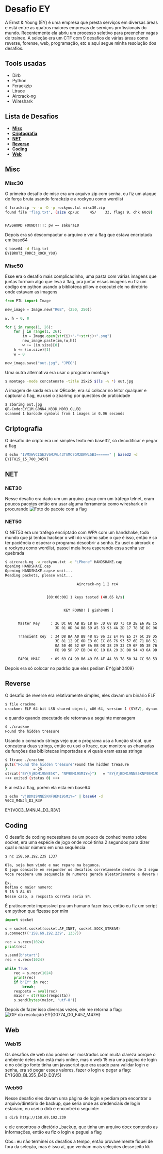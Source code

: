 # Desafio EY
A Ernst & Young (EY) é uma empresa que presta serviços em diversas áreas e está entre as quatros maiores empresas de serviços profissionais do mundo. Recentemente ela abriu um processo seletivo para preencher vagas de trainee. A seleção era um CTF com 9 desafios de várias áreas como reverse, forense, web, programação, etc e aqui segue minha resolução dos desafios.

## Tools usadas
* Dirb
* Python
* Fcrackzip
* Ltrace
* Aircrack-ng
* Wireshark

## Lista de Desafios
* **[Misc](#misc)**  
* **[Criptografia](#criptografia)**  
* **[NET](#net)**  
* **[Reverse](#reverse)**  
* **[Coding](#coding)**  
* **[Web](#web)**  

## Misc
### Misc30
O primeiro desafio de misc era um arquivo zip com senha, eu fiz um ataque de força bruta usando fcrackzip e a rockyou como wordlist

```bash
$ fcrackzip -v -u -D -p rockyou.txt misc30.zip
found file 'flag.txt', (size cp/uc     45/    33, flags 9, chk 60c8)


PASSWORD FOUND!!!!: pw == sakura10
```
Depois era só descompactar o arquivo e ver a flag que estava encriptada em base64
```bash
$ base64 -d flag.txt
EY{BRUT3_F0RC3_R0CK_Y0U}
```

### Misc50
Esse era o desafio mais complicadinho, uma pasta com várias imagens que juntas formam algo que leva à flag, pra juntar essas imagens eu fiz um código em python usando a biblioteca pillow e executei ele no diretório onde estavam as imagens
```python
from PIL import Image

new_image = Image.new("RGB", (250, 250))

w, h = 0, 0

for i in range(1, 26):
    for j in range(1, 26):
        im = Image.open(str(i)+"-"+str(j)+".png")
        new_image.paste(im,(w,h))
        w += (im.size)[0]
    h += (im.size)[1]
    w = 0

new_image.save("out.jpg", "JPEG")
```

Uma outra alternativa era usar o programa montage
```bash
$ montage -mode concatenate -title 25x25 $(ls -v *) out.jpg
```

A imagem de saída era um QRcode, era só colocar no leitor qualquer e capturar a flag, eu usei o zbarimg por questões de praticidade
```bash
$ zbarimg out.jpg
QR-Code:EY{1M_G0NN4_N33D_M0R3_GLU3}
scanned 1 barcode symbols from 1 images in 0.06 seconds
```

## Criptografia
O desafio de cripto era um simples texto em base32, só decodificar e pegar a flag

```bash
$ echo "IVMXWVCIGE2V6MJVL43TAMC7GM2DKWL5BI======" | base32 -d
EY{TH15_15_700_345Y}
```

## NET
### NET30
Nesse desafio era dado um um arquivo .pcap com um tráfego telnet, eram poucos pacotes então era usar alguma ferramenta como wireshark e ir procurando
![Foto do pacote com a flag](https://raw.githubusercontent.com/c4rloseduard0/WriteUps/master/DesafioEY/net30.png)

### NET50
O NET50 era um trafego encriptado com WPA com um handshake, todo mundo que já tentou hackear o wifi do vizinho sabe o que é isso, então é só ter paciência e esperar o programa descobrir a senha. Eu usei o aircrack e a rockyou como wordlist, passei meia hora esperando essa senha ser quebrada

```bash
$ aircrack-ng -w rockyou.txt -e "iPhone" HANDSHAKE.cap
Opening HANDSHAKE.cap
Opening HANDSHAKE.capse wait...
Reading packets, please wait...

                                 Aircrack-ng 1.2 rc4


                   [00:00:00] 1 keys tested (40.65 k/s)


                           KEY FOUND! [ giah0409 ]


      Master Key     : 26 DC 60 AB B5 18 BF 3D 68 BD 73 C9 2E E6 AE C5
                       3D 01 0D 84 B8 59 A5 53 93 4A 2D 17 78 3E DC 06

      Transient Key  : 34 D8 BA A0 B8 48 85 96 32 E4 F8 E5 37 6C 29 D5
                       3E 81 12 9E 6D E3 6C EC 86 76 93 57 6E 71 D8 51
                       0A 50 40 52 6F EA EB D8 38 29 33 C9 6F 05 3E 76
                       FB 9B 5F 97 EB D4 6C 19 DA 20 2C D8 94 43 6A 9D

      EAPOL HMAC     : 09 69 C4 99 B6 49 F6 AF 4A 33 78 50 34 CC 58 53
```
Depois era só colocar no padrão que eles pediam
EY{giah0409}

## Reverse
O desafio de reverse era relativamente simples, eles davam um binário ELF
```bash
$ file crackme
crackme: ELF 64-bit LSB shared object, x86-64, version 1 (SYSV), dynamically linked, interpreter /lib64/ld-linux-x86-64.so.2, for GNU/Linux 3.2.0, BuildID[sha1]=faa60b06285e03242e7f957dfe084662eb5f39ad, not stripped
```
e quando quando executado ele retornava a seguinte mensagem
```bash
$ ./crackme
Found the hidden treasure
```
Usando o comando strings vejo que o programa usa a função strcat, que concatena duas strings, então eu usei o ltrace, que monitora as chamadas de funções das bibliotecas importadas e vi quais eram essas strings
```bash
$ ltrace ./crackme
puts("Found the hidden treasure"Found the hidden treasure
)            = 26
strcat("EY{VjBDM19NNE5K", "NF9EM19SM1Y=}")   = "EY{VjBDM19NNE5KNF9EM19SM1Y=}"
+++ exited (status 0) +++
```
E aí está a flag, porém ela esta em base64
```bash
$ echo "VjBDM19NNE5KNF9EM19SM1Y=" | base64 -d
V0C3_M4NJ4_D3_R3V
```
EY{V0C3_M4NJ4_D3_R3V}

## Coding
O desafio de coding necessitava de um pouco de conhecimento sobre socket, era uma espécie de jogo onde você tinha 2 segundos para dizer qual o maior número em uma sequência

```bash
$ nc 158.69.192.239 1337

Ola, seja bem vindo e nao repare na bagunca.
O jogo consiste em responder os desafios corretamente dentro de 3 segundos.
Voce recebera uma sequencia de numeros gerada aleatoriamente e devera retornar o numero mais alto.

Ex.
Defina o maior numero:
5 18 3 84 61
Nesse caso, a resposta correta seria 84.
```

É praticamente impossível pra um humano fazer isso, então eu fiz um script em python que fizesse por mim
```python
import socket

s = socket.socket(socket.AF_INET, socket.SOCK_STREAM)
s.connect(('158.69.192.239', 1337))

rec = s.recv(1024)
print(rec)

s.send(b'start')
rec = s.recv(1024)

while True:
    rec = s.recv(1024)
    print(rec)
    if b"EY" in rec:
        break;
    resposta = eval(rec)
    maior = str(max(resposta))
    s.send(bytes(maior, 'utf-8'))
```
Depois de fazer isso diversas vezes, ele me retorna a flag:
![GIF da resolução](https://raw.githubusercontent.com/c4rloseduard0/WriteUps/master/DesafioEY/coding50.gif)
EY{G0774_G0_F457_M47H}

## Web
### Web15
Os desafios de web não podem ser mostrados com muita clareza porque o ambiente deles não está mais online, mas o web 15 era uma página de login e no código fonte tinha um javascript que era usado para validar login e senha, era só pegar esses valores, fazer o login e pegar a flag: EY{G0D_BL355_B4D_D3V5}

### Web50
Nesse desafio eles davam uma página de login e pediam pra encontrar o arquivo/diretório de backup, que seria onde as credenciais de login estariam, eu usei o dirb e encontrei o seguinte:
```bash
$ dirb http://158.69.192.239
```
e ele encontrou o diretório _backup, que tinha um arquivo docx contendo as informações, então eu fiz o login e peguei a flag

Obs.: eu não terminei os desafios a tempo, então provavelmente fiquei de fora da seleção, mas é isso aí, que venham mais seleções desse jeito kk

